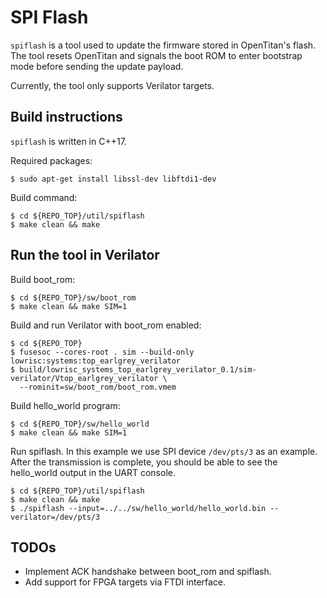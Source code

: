 # SPI Flash

`spiflash` is a tool used to update the firmware stored in OpenTitan's flash.
The tool resets OpenTitan and signals the boot ROM to enter bootstrap mode
before sending the update payload.

Currently, the tool only supports Verilator targets.

## Build instructions

`spiflash` is written in C++17.

Required packages:

```shell
$ sudo apt-get install libssl-dev libftdi1-dev
```

Build command:

```shell
$ cd ${REPO_TOP}/util/spiflash
$ make clean && make
```

## Run the tool in Verilator

Build boot_rom:

```shell
$ cd ${REPO_TOP}/sw/boot_rom
$ make clean && make SIM=1
```

Build and run Verilator with boot_rom enabled:

```shell
$ cd ${REPO_TOP}
$ fusesoc --cores-root . sim --build-only lowrisc:systems:top_earlgrey_verilator
$ build/lowrisc_systems_top_earlgrey_verilator_0.1/sim-verilator/Vtop_earlgrey_verilator \
  --rominit=sw/boot_rom/boot_rom.vmem
```

Build hello_world program:

```shell
$ cd ${REPO_TOP}/sw/hello_world
$ make clean && make SIM=1
```

Run spiflash. In this example we use SPI device `/dev/pts/3` as an example.
After the transmission is complete, you should be able to see the hello_world
output in the UART console.

```shell
$ cd ${REPO_TOP}/util/spiflash
$ make clean && make
$ ./spiflash --input=../../sw/hello_world/hello_world.bin --verilator=/dev/pts/3
```

## TODOs

- Implement ACK handshake between boot_rom and spiflash.
- Add support for FPGA targets via FTDI interface.
